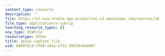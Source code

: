 ```yaml
---
content_type: resource
description: ''
file: https://ol-ocw-studio-app-production.s3.amazonaws.com/courses/18-01sc-single-variable-calculus-fall-2010/680476cd37d824aae75299519c6ee007_twzGBqPeW0M.srt
file_type: application/x-subrip
learning_resource_types: []
ocw_type: OCWFile
resourcetype: Other
title: 3play caption file
uid: 680476cd-37d8-24aa-e752-99519c6ee007
---
```

